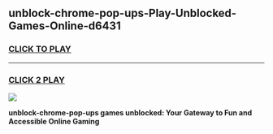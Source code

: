 
## unblock-chrome-pop-ups-Play-Unblocked-Games-Online-d6431
<h3>
<a href="https://premium76.site?title=unblock-chrome-pop-ups&ref=25A">CLICK TO PLAY</a></h3>
<hr>

<h3>
<a href="https://premium76.site?title=unblock-chrome-pop-ups&ref=25A">CLICK 2 PLAY</a>
  
</h3>

<a href="https://premium76.site?title=unblock-chrome-pop-ups&ref=25A"><img src="https://clearcache.store/games.png"></a>


**unblock-chrome-pop-ups games unblocked: Your Gateway to Fun and Accessible Online Gaming**
